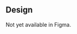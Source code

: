 <!-- @license CC0-1.0 -->

<!-- markdownlint-disable first-line-h1 -->

## Design

Not yet available in Figma.
